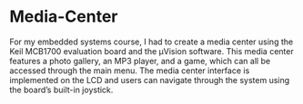 # Media-Center
For my embedded systems course, I had to create a media center using the Keil MCB1700 evaluation board and the µVision software. This media center features a photo gallery, an MP3 player, and a game, which can all be accessed through the main menu. The media center interface is implemented on the LCD and users can navigate through the system using the board’s built-in joystick.
